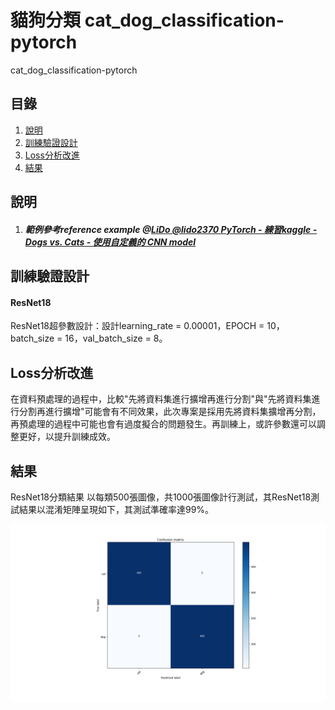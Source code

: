 # 貓狗分類 cat_dog_classification-pytorch
cat_dog_classification-pytorch
##   目錄
1.  [說明](#做法說明)
2.  [訓練驗證設計](#訓練驗證設計)
3.  [Loss分析改進](#Loss分析與改進)
4.  [結果](#測試結果)
##	說明
1. ##### 範例參考reference example @[LiDo @lido2370 PyTorch - 練習kaggle - Dogs vs. Cats - 使用自定義的 CNN model](https://hackmd.io/@lido2370/S1aX6e1nN?type=view)
##	訓練驗證設計
####    ResNet18
ResNet18超參數設計：設計learning_rate = 0.00001，EPOCH = 10，batch_size = 16，val_batch_size = 8。

##   Loss分析改進
在資料預處理的過程中，比較"先將資料集進行擴增再進行分割"與"先將資料集進行分割再進行擴增"可能會有不同效果，此次專案是採用先將資料集擴增再分割，再預處理的過程中可能也會有過度擬合的問題發生。再訓練上，或許參數還可以調整更好，以提升訓練成效。
##  結果
ResNet18分類結果
以每類500張圖像，共1000張圖像計行測試，其ResNet18測試結果以混淆矩陣呈現如下，其測試準確率達99%。

![ResNet18測試之混淆矩陣](https://github.com/AllenSu1/cat_dog_classification-pytorch/blob/main/confusion_matrix.png)


